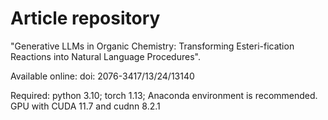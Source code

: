 # Article repository

"Generative LLMs in Organic Chemistry: Transforming Esteri-fication Reactions into Natural Language Procedures".

Available online: doi: 2076-3417/13/24/13140

Required: python 3.10; torch 1.13; Anaconda environment is recommended. GPU with CUDA 11.7 and cudnn 8.2.1
